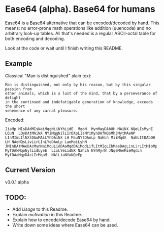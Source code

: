 # Ease64 (alpha). Base64 for humans

Ease64 is a [Base64](https://en.wikipedia.org/wiki/Base64 "Base64 in the English Wikipedia") alternative that can be encoded/decoded by hand. This means: no error-prone math operations like addition (uuencode) and no arbitrary look-up tables. All that's needed is a regular ASCII-octal table for both encoding and decoding.

Look at the code or wait until I finish writing this README.

## Example

Classical "Man is distinguished" plain text:

```plain
Man is distinguished, not only by his reason, but by this singular passion from
other animals, which is a lust of the mind, that by a perseverance of delight
in the continued and indefatigable generation of knowledge, exceeds the short
vehemence of any carnal pleasure.
```
Encoded:
```plain
IiaMp MIsDAdMIsNaiMqgNiiNYhLidE  MqoN  MynMayDAbOH MAiNX NQeLIsMynE  LQuN  LQyDAtMAiNX NYiMqgNilLIrDApLIsNYiMynDAfNQoMhJMytMAeNP LInMImLIlNXlDAwMAiLYhDAiNX LH MauNYtDAoLp NahLh MiiMqdE  NahLItDAbOH LH NAeNQsLivLirLInLYeDAoLp LaeMaiLyhN JMInDAtMAeDAcMynNaiMquLidDAaMqdDAiMqdLifLItMIgLIbMaeDAgLinLirLItMIoMp MyfDAkMqoNylLidLyeE  LixLYeLidNX NahLh NYhMyrN JNqeMAeMieMqcLh MyfDAaMqyDAcLIrMqaM  NAlLiaNYuNQeEp
```

<!-- ## Usage -->


<!-- ## Motivation -->


## Current Version
v0.0.1 alpha

## TODO:
- Add  *Usage* to this Readme.
- Explain *motivation* in this Readme.
- Explain how to encode/decode Ease64 by hand.
- Write down some ideas where Ease64 can be used.

